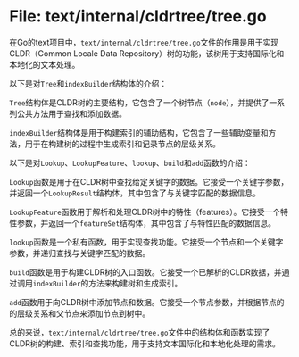 # File: text/internal/cldrtree/tree.go

在Go的text项目中，`text/internal/cldrtree/tree.go`文件的作用是用于实现CLDR（Common Locale Data Repository）树的功能，该树用于支持国际化和本地化的文本处理。

以下是对`Tree`和`indexBuilder`结构体的介绍：

`Tree`结构体是CLDR树的主要结构，它包含了一个树节点（`node`），并提供了一系列公共方法用于查找和添加数据。

`indexBuilder`结构体是用于构建索引的辅助结构，它包含了一些辅助变量和方法，用于在构建树的过程中生成索引和记录节点的层级关系。

以下是对`Lookup`、`LookupFeature`、`lookup`、`build`和`add`函数的介绍：

`Lookup`函数是用于在CLDR树中查找给定关键字的数据。它接受一个关键字参数，并返回一个`LookupResult`结构体，其中包含了与关键字匹配的数据信息。

`LookupFeature`函数用于解析和处理CLDR树中的特性（features）。它接受一个特性参数，并返回一个`featureSet`结构体，其中包含了与特性匹配的数据信息。

`lookup`函数是一个私有函数，用于实现查找功能。它接受一个节点和一个关键字参数，并递归查找与关键字匹配的数据。

`build`函数是用于构建CLDR树的入口函数。它接受一个已解析的CLDR数据，并通过调用`indexBuilder`的方法来构建树和生成索引。

`add`函数用于向CLDR树中添加节点和数据。它接受一个节点参数，并根据节点的的层级关系和父节点来添加节点到树中。

总的来说，`text/internal/cldrtree/tree.go`文件中的结构体和函数实现了CLDR树的构建、索引和查找功能，用于支持文本国际化和本地化处理的需求。


